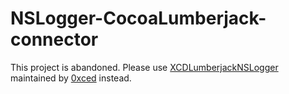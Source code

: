 # NSLogger-CocoaLumberjack-connector #

This project is abandoned. Please use [XCDLumberjackNSLogger](https://github.com/0xced/XCDLumberjackNSLogger) maintained by [0xced](https://twitter.com/0xced) instead.
